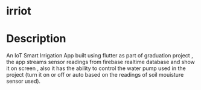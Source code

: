 # irriot

# Description

An IoT Smart Irrigation App built using flutter as part of graduation project , the app streams sensor readings from firebase realtime database and show it on screen , also it has the ability to control the water pump used in the project (turn it on or off or auto based on the readings of soil mouisture sensor used). 
